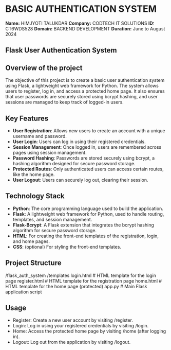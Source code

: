 # BASIC AUTHENTICATION SYSTEM
**Name:** HIMJYOTI TALUKDAR
**Company:** CODTECH IT SOLUTIONS
**ID:** CT6WDS528
**Domain:** BACKEND DEVELOPMENT
**Duration:** June to August 2024

## Flask User Authentication System

## Overview of the project

The objective of this project is to create a basic user authentication system using Flask, a lightweight web framework for Python. The system allows users to register, log in, and access a protected home page. It also ensures that user passwords are securely stored using bcrypt hashing, and user sessions are managed to keep track of logged-in users.

## Key Features

- **User Registration**: Allows new users to create an account with a unique username and password.
- **User Login**: Users can log in using their registered credentials.
- **Session Management**: Once logged in, users are remembered across pages using session management.
- **Password Hashing**: Passwords are stored securely using bcrypt, a hashing algorithm designed for secure password storage.
- **Protected Routes**: Only authenticated users can access certain routes, like the home page.
- **User Logout**: Users can securely log out, clearing their session.

## Technology Stack

- **Python**: The core programming language used to build the application.
- **Flask**: A lightweight web framework for Python, used to handle routing, templates, and session management.
- **Flask-Bcrypt**: A Flask extension that integrates the bcrypt hashing algorithm for secure password storage.
- **HTML**: For creating the front-end templates of the registration, login, and home pages.
- **CSS**: (optional) For styling the front-end templates.

## Project Structure

/flask_auth_system
/templates
login.html # HTML template for the login page
register.html # HTML template for the registration page
home.html # HTML template for the home page (protected)
app.py # Main Flask application script

## Usage
- Register: Create a new user account by visiting /register.
- Login: Log in using your registered credentials by visiting /login.
- Home: Access the protected home page by visiting /home (after logging in).
- Logout: Log out from the application by visiting /logout.
